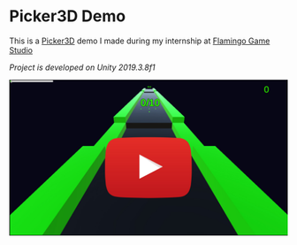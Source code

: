 # Picker3D Demo 
This is a [Picker3D](https://play.google.com/store/apps/details?id=com.ponyom.collect&hl=en) demo I made during my internship at [Flamingo Game Studio](https://www.flamingo.gs/en/homepage/)

 *Project is developed on Unity 2019.3.8f1* 

[![Picker3D Demo ](https://github.com/Solideizer/Picker3D-Flamingo/blob/master/Recordings/Adsız.jpg)](https://www.youtube.com/watch?v=lHY2fsOTVJI&feature=youtu.be)
